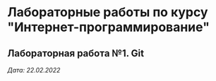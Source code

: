 # Лабораторные работы по курсу "Интернет-программирование"

## Лабораторная работа №1. Git

*Дата: 22.02.2022*